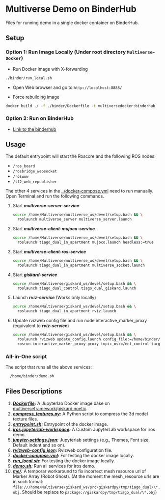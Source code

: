 # Multiverse Demo on BinderHub

Files for running demo in a single docker container on BinderHub.

## Setup

### Option 1: Run Image Locally (Under root directory `Multiverse-Docker`)

- Run Docker image with X-forwarding

```bash
./binder/run_local.sh
```

- Open Web browser and go to `http://localhost:8888/`

- Force rebuilding image

```bash
docker build ./ -f ./binder/Dockerfile -t multiversedocker:binderhub
```

### Option 2: Run on BinderHub

- [Link to the binderhub](https://binder.intel4coro.de/v2/gh/Multiverse-Framework/Multiverse-Docker/IROS-2023)

## Usage

The default entrypoint will start the Roscore and the following ROS nodes:

- `/ros_board`
- `/rosbridge_websocket`
- `/roswww`
- `/tf2_web_republisher`

The other 4 services in the [../docker-compose.yml](../docker-compose.yml) need to run manually. Open Terminal and run the following commands.

1. Start ***multiverse-server-service***

    ```bash
    source /home/Multiverse/multiverse_ws/devel/setup.bash && \
      roslaunch multiverse_server multiverse_server.launch
    ```

1. Start ***multiverse-client-mujoco-service***

    ```bash
    source /home/Multiverse/multiverse_ws/devel/setup.bash && \
      roslaunch tiago_dual_in_apartment mujoco.launch headless:=true
    ```

1. Start ***multiverse-client-ros-service***

    ```bash
    source /home/Multiverse/multiverse_ws/devel/setup.bash && \
      roslaunch tiago_dual_in_apartment multiverse_socket.launch
    ```

1. Start ***giskard-service***

    ```bash
    source /home/Multiverse/giskard_ws/devel/setup.bash && \
      roslaunch tiago_dual_control tiago_dual_giskard.launch
    ```

1. Launch ***rviz-service*** (Works only locally)

    ```bash
    source /home/Multiverse/giskard_ws/devel/setup.bash && \
      roslaunch tiago_dual_in_apartment rviz.launch
    ```

1. Update rvizweb config file and run node interactive_marker_proxy (equivalent to ***rviz-service***)

    ```bash
    source /home/Multiverse/giskard_ws/devel/setup.bash && \
      roslaunch rvizweb update_config.launch config_file:=/home/binder/rvizweb-config.json && \
      rosrun interactive_marker_proxy proxy topic_ns:=/eef_control target_frame:=/base_link &
    ```

### All-in-One script

The script that runs all the above services:

```bash
  /home/binder/demo.sh
```

## Files Descriptions

1. ***[Dockerfile](./Dockerfile):*** A Jupyterlab Docker image base on [multiverseframework/giskard:noetic](https://hub.docker.com/r/multiverseframework/giskard).
2. ***[compress_textures.py](./compress_textures.py):*** A Python script to compress the 3d model texture files.
3. ***[entrypoint.sh](./entrypoint.sh):*** Entrypoint of the docker image.
4. ***[iros.jupyterlab-workspace](./iros.jupyterlab-workspace):*** A Custom JupyterLab workspace for iros demo.
5. ***[jupyter-settings.json](./jupyter-settings.json):*** Jupyterlab settings (e.g., Themes, Font size, Default indent and so on).
6. ***[rvizweb-config.json](./rvizweb-config.json):*** Rvizweb configuration file.
7. ***[docker-compose.yml](./docker-compose.yml):*** For testing the docker image locally.
8. ***[run_local.sh](./run_local.sh):*** For testing the docker image locally.
9. ***[demo.sh](./demo.sh):*** Run all services for iros demo.
10. ***[me/](./me):*** A temporar workaround to fix incorrect mesh resource url of Marker Array (Robot Ghost). (At the moment the mesh_resource urls are in such format: `file:///home/Multiverse/giskard_ws/src/giskardpy/tmp/tiago_dual/\*.obj`. Should be replace to `package://giskardpy/tmp/tiago_dual/\*.obj`)
